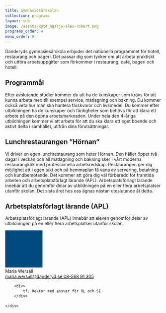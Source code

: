 ```yaml
---
title: Gymnasiesärskolan
collection: programs
layout: sub
image: /assets/xpt4_hgzsjw-alex-robert.png
programs_order: 4
menu_order: 0
---
```

Danderyds gymnasiesärskola erbjuder det nationella programmet för hotell, restaurang och bageri. Det passar dig som tycker om att arbeta praktiskt och utföra arbetsuppgifter som förkommer i restaurang, café, bageri och hotell.


## Programmål

Efter avslutande studier kommer du att ha de kunskaper som krävs för att kunna arbeta med till exempel service, matlagning och bakning. Du kommer också veta hur man ska hantera färskvaror och livsmedel. Du kommer efter utbildningen ha de kunskaper och färdigheter som behövs för att klara ett arbete på den öppna arbetsmarknaden. Under hela den 4-åriga utbildningen kommer vi att arbeta för att du ska klara ett eget boende och aktivt delta i samhället, utifrån dina förutsättningar.

## Lunchrestaurangen ”Hörnan”

Vi driver en egen lunchrestaurang som heter Hörnan. Den håller öppet två dagar i veckan och all matlagning och bakning sker i vårt moderna restaurangkök med professionella arbetsredskap. Restaurangen ger dig möjlighet att i egen takt och på hemmaplan få vana av servering, betalning och kundbemötande. Det kommer att göra dig väl förberedd för framtida arbeten och arbetsplatsförlagt lärande (APL). Arbetsplatsförlagt lärande innebär att du genomför delar av utbildningen på en eller flera arbetsplatser utanför  skolan. Det sista året hos oss ägnas nästan uteslutande åt detta.

## Arbetsplatsförlagt lärande (APL)

Arbetsplatsförlagt lärande (APL) innebär att eleven genomför
delar av utbildningen på en eller flera arbetsplatser
utanför skolan.

<div class="profile">
	<img class="profile__image" src="/assets/bluedot.png" alt="bluedot">
	<div class="profile__info">
		<div class="profile__title">Maria Wersäll</div>
		<a class="profile__link" href="mailto:maria.wersall@danderyd.se">
			maria.wersall@danderyd.se
		</a>
		<a class="profile__link" href="tel:08-568 91 305">
			08-568 91 305
		</a>

		<div>
			tf. Rektor med ansvar för RL och SI
		</div>

	</div>
</div>
